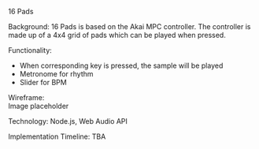 16 Pads

Background:
16 Pads is based on the Akai MPC controller. The controller is made up of a 4x4 grid of pads which can be played when pressed.

Functionality:
<ul>
    <li>When corresponding key is pressed, the sample will be played</li>
    <li>Metronome for rhythm</li>
    <li>Slider for BPM</li>
</ul>

Wireframe:
<br>
Image placeholder

Technology:
Node.js, Web Audio API

Implementation Timeline:
TBA